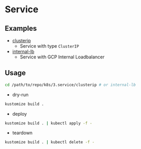 # Service

## Examples

* [clusterip](clusterip)
  * Service with type `ClusterIP`
* [internal-lb](internal-lb)
  * Service with GCP Internal Loadbalancer

## Usage

```sh
cd /path/to/repo/k8s/3.service/clusterip # or internal-lb
```

* dry-run

```sh
kustomize build .
```

* deploy

```sh
kustomize build . | kubectl apply -f -
```

* teardown

```sh
kustomize build . | kubectl delete -f -
```